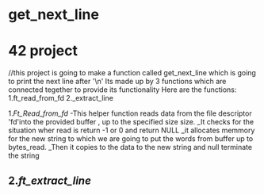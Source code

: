 # get_next_line
# 42 project
//this project is going to make a function called get_next_line which is going to print the next line after '\n'
Its made up by 3 functions which are connected tegether to provide its functionality
Here are the functions:
    1.ft_read_from_fd
    2._extract_line

1.*Ft_Read_from_fd*
-This helper function reads data from the file descriptor 'fd'into the provided buffer , up to the specified size size.
_It checks for the situation wher read is return -1 or 0 and return NULL
_it allocates memmory for the new string to which we are going to put the words from buffer up to bytes_read.
_Then it copies to the data  to the new string and null terminate the string

2.*ft_extract_line*
-
